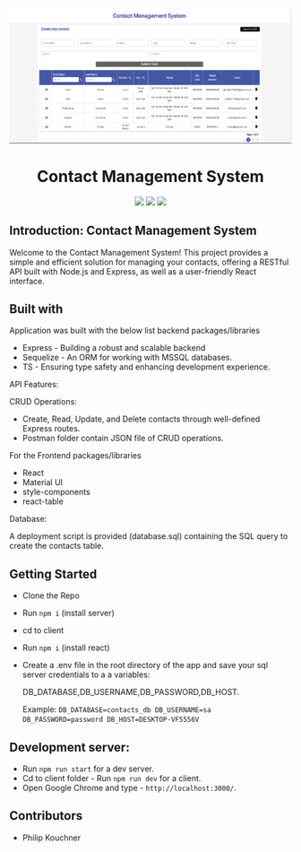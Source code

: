 <div align="center">
<img src="./client/src/assets/project.png" alt="logo"/>
<h1> Contact Management System</h1>

![](https://img.shields.io/badge/React-61DAFB?style=flat-square&logo=react&logoColor=black)
![](https://img.shields.io/badge/Typescript-3178C6?style=flat-square&logo=typescript&logoColor=white)
![](https://badges.aleen42.com/src/vitejs.svg)

</div>

## Introduction: Contact Management System

Welcome to the Contact Management System! This project provides a simple and efficient solution for managing your contacts, offering a RESTful API built with Node.js and Express, as well as a user-friendly React interface.

## Built with

Application was built with the below list backend packages/libraries

- Express - Building a robust and scalable backend
- Sequelize - An ORM for working with MSSQL databases.
- TS - Ensuring type safety and enhancing development experience.

API Features:

CRUD Operations:

- Create, Read, Update, and Delete contacts through well-defined Express routes.
- Postman folder contain JSON file of CRUD operations.

For the Frontend packages/libraries

- React
- Material UI
- style-components
- react-table

Database:

A deployment script is provided (database.sql) containing the SQL query to create the contacts table.

## Getting Started

- Clone the Repo
- Run `npm i` (install server)
- cd to client
- Run `npm i` (install react)
- Create a .env file in the root directory of the app and save your sql server credentials to a a variables:

  DB_DATABASE,DB_USERNAME,DB_PASSWORD,DB_HOST.

  Example:
  `DB_DATABASE=contacts_db
DB_USERNAME=sa
DB_PASSWORD=password
DB_HOST=DESKTOP-VF5556V`

## Development server:

- Run `npm run start` for a dev server.
- Cd to client folder - Run `npm run dev` for a client.
- Open Google Chrome and type - `http://localhost:3000/`.

## Contributors

- Philip Kouchner
